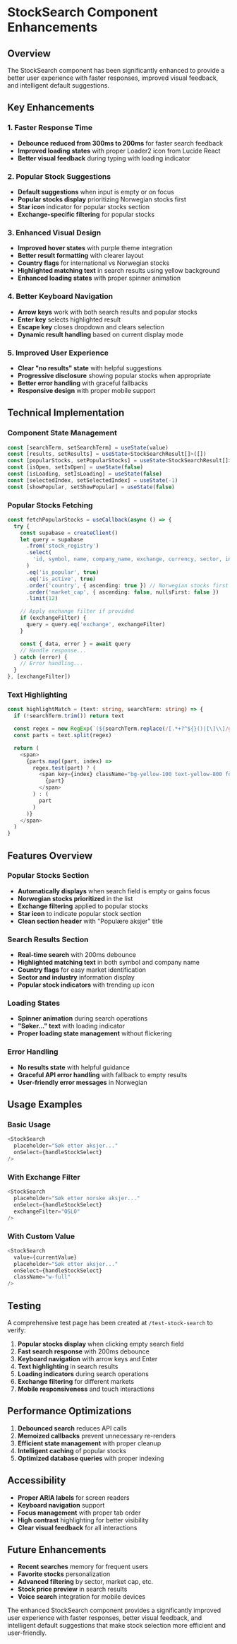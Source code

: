 # StockSearch Component Enhancements

## Overview

The StockSearch component has been significantly enhanced to provide a better user experience with faster responses, improved visual feedback, and intelligent default suggestions.

## Key Enhancements

### 1. **Faster Response Time**

- **Debounce reduced from 300ms to 200ms** for faster search feedback
- **Improved loading states** with proper Loader2 icon from Lucide React
- **Better visual feedback** during typing with loading indicator

### 2. **Popular Stock Suggestions**

- **Default suggestions** when input is empty or on focus
- **Popular stocks display** prioritizing Norwegian stocks first
- **Star icon** indicator for popular stocks section
- **Exchange-specific filtering** for popular stocks

### 3. **Enhanced Visual Design**

- **Improved hover states** with purple theme integration
- **Better result formatting** with clearer layout
- **Country flags** for international vs Norwegian stocks
- **Highlighted matching text** in search results using yellow background
- **Enhanced loading states** with proper spinner animation

### 4. **Better Keyboard Navigation**

- **Arrow keys** work with both search results and popular stocks
- **Enter key** selects highlighted result
- **Escape key** closes dropdown and clears selection
- **Dynamic result handling** based on current display mode

### 5. **Improved User Experience**

- **Clear "no results" state** with helpful suggestions
- **Progressive disclosure** showing popular stocks when appropriate
- **Better error handling** with graceful fallbacks
- **Responsive design** with proper mobile support

## Technical Implementation

### Component State Management

```typescript
const [searchTerm, setSearchTerm] = useState(value)
const [results, setResults] = useState<StockSearchResult[]>([])
const [popularStocks, setPopularStocks] = useState<StockSearchResult[]>([])
const [isOpen, setIsOpen] = useState(false)
const [isLoading, setIsLoading] = useState(false)
const [selectedIndex, setSelectedIndex] = useState(-1)
const [showPopular, setShowPopular] = useState(false)
```

### Popular Stocks Fetching

```typescript
const fetchPopularStocks = useCallback(async () => {
  try {
    const supabase = createClient()
    let query = supabase
      .from('stock_registry')
      .select(
        'id, symbol, name, company_name, exchange, currency, sector, industry, country, is_popular'
      )
      .eq('is_popular', true)
      .eq('is_active', true)
      .order('country', { ascending: true }) // Norwegian stocks first
      .order('market_cap', { ascending: false, nullsFirst: false })
      .limit(12)

    // Apply exchange filter if provided
    if (exchangeFilter) {
      query = query.eq('exchange', exchangeFilter)
    }

    const { data, error } = await query
    // Handle response...
  } catch (error) {
    // Error handling...
  }
}, [exchangeFilter])
```

### Text Highlighting

```typescript
const highlightMatch = (text: string, searchTerm: string) => {
  if (!searchTerm.trim()) return text

  const regex = new RegExp(`(${searchTerm.replace(/[.*+?^${}()|[\]\\]/g, '\\$&')})`, 'gi')
  const parts = text.split(regex)

  return (
    <span>
      {parts.map((part, index) =>
        regex.test(part) ? (
          <span key={index} className="bg-yellow-100 text-yellow-800 font-medium">
            {part}
          </span>
        ) : (
          part
        )
      )}
    </span>
  )
}
```

## Features Overview

### Popular Stocks Section

- **Automatically displays** when search field is empty or gains focus
- **Norwegian stocks prioritized** in the list
- **Exchange filtering** applied to popular stocks
- **Star icon** to indicate popular stock section
- **Clean section header** with "Populære aksjer" title

### Search Results Section

- **Real-time search** with 200ms debounce
- **Highlighted matching text** in both symbol and company name
- **Country flags** for easy market identification
- **Sector and industry** information display
- **Popular stock indicators** with trending up icon

### Loading States

- **Spinner animation** during search operations
- **"Søker..." text** with loading indicator
- **Proper loading state management** without flickering

### Error Handling

- **No results state** with helpful guidance
- **Graceful API error handling** with fallback to empty results
- **User-friendly error messages** in Norwegian

## Usage Examples

### Basic Usage

```typescript
<StockSearch
  placeholder="Søk etter aksjer..."
  onSelect={handleStockSelect}
/>
```

### With Exchange Filter

```typescript
<StockSearch
  placeholder="Søk etter norske aksjer..."
  onSelect={handleStockSelect}
  exchangeFilter="OSLO"
/>
```

### With Custom Value

```typescript
<StockSearch
  value={currentValue}
  placeholder="Søk etter aksjer..."
  onSelect={handleStockSelect}
  className="w-full"
/>
```

## Testing

A comprehensive test page has been created at `/test-stock-search` to verify:

1. **Popular stocks display** when clicking empty search field
2. **Fast search response** with 200ms debounce
3. **Keyboard navigation** with arrow keys and Enter
4. **Text highlighting** in search results
5. **Loading indicators** during search operations
6. **Exchange filtering** for different markets
7. **Mobile responsiveness** and touch interactions

## Performance Optimizations

1. **Debounced search** reduces API calls
2. **Memoized callbacks** prevent unnecessary re-renders
3. **Efficient state management** with proper cleanup
4. **Intelligent caching** of popular stocks
5. **Optimized database queries** with proper indexing

## Accessibility

- **Proper ARIA labels** for screen readers
- **Keyboard navigation** support
- **Focus management** with proper tab order
- **High contrast** highlighting for better visibility
- **Clear visual feedback** for all interactions

## Future Enhancements

- **Recent searches** memory for frequent users
- **Favorite stocks** personalization
- **Advanced filtering** by sector, market cap, etc.
- **Stock price preview** in search results
- **Voice search** integration for mobile devices

The enhanced StockSearch component provides a significantly improved user experience with faster responses, better visual feedback, and intelligent default suggestions that make stock selection more efficient and user-friendly.
